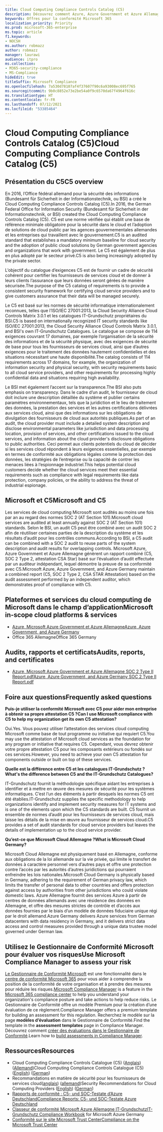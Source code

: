 ```yaml
---
title: Cloud Computing Compliance Controls Catalog (C5)
description: Découvrez comment Azure, Azure Government et Azure Allemagne ont prouvé leur conformité au Cloud Computing Compliance Controls Catalog (C5).
keywords: Offres pour la conformité Microsoft 365
localization_priority: Priority
ms.prod: microsoft-365-enterprise
ms.topic: article
f1.keywords:
- NOCSH
ms.author: robmazz
author: robmazz
manager: laurawi
audience: itpro
ms.collection:
- M365-security-compliance
- MS-Compliance
hideEdit: true
titleSuffix: Microsoft Compliance
ms.openlocfilehash: 7a530d78107af4f37607f90c6a93008ec695f765
ms.sourcegitcommit: 9b0c8852e73e2be54a0f9c6570da67f4964f616c
ms.translationtype: HT
ms.contentlocale: fr-FR
ms.lasthandoff: 07/12/2021
ms.locfileid: "53385464"
---
```

# <a name="cloud-computing-compliance-controls-catalog-c5"></a><span data-ttu-id="a02af-104">Cloud Computing Compliance Controls Catalog (C5)</span><span class="sxs-lookup"><span data-stu-id="a02af-104">Cloud Computing Compliance Controls Catalog (C5)</span></span>

## <a name="c5-overview"></a><span data-ttu-id="a02af-105">Présentation du C5</span><span class="sxs-lookup"><span data-stu-id="a02af-105">C5 overview</span></span>

<span data-ttu-id="a02af-106">En 2016, l’Office fédéral allemand pour la sécurité des informations (Bundesamt für Sicherheit in der Informationstechnik, ou BSI) a créé le Cloud Computing Compliance Controls Catalog (C5).</span><span class="sxs-lookup"><span data-stu-id="a02af-106">In 2016, the German Federal Office for Information Security (Bundesamt für Sicherheit in der Informationstechnik, or BSI) created the Cloud Computing Compliance Controls Catalog (C5).</span></span> <span data-ttu-id="a02af-107">C5 est une norme vérifiée qui établit une base de référence minimale obligatoire pour la sécurité dans le cloud et l’adoption de solutions de cloud public par les agences gouvernementales allemandes et les entreprises qui travaillent avec le gouvernement.</span><span class="sxs-lookup"><span data-stu-id="a02af-107">C5 is an audited standard that establishes a mandatory minimum baseline for cloud security and the adoption of public cloud solutions by German government agencies and organizations that work with government.</span></span> <span data-ttu-id="a02af-108">Le C5 est également de plus en plus adopté par le secteur privé.</span><span class="sxs-lookup"><span data-stu-id="a02af-108">C5 is also being increasingly adopted by the private sector.</span></span>

<span data-ttu-id="a02af-109">L’objectif du catalogue d’exigences C5 est de fournir un cadre de sécurité cohérent pour certifier les fournisseurs de services cloud et de donner à leurs clients l’assurance que leurs données seront gérées de manière sécurisée.</span><span class="sxs-lookup"><span data-stu-id="a02af-109">The purpose of the C5 catalog of requirements is to provide a consistent security framework for certifying cloud service providers and to give customers assurance that their data will be managed securely.</span></span>

<span data-ttu-id="a02af-110">Le C5 est basé sur les normes de sécurité informatique internationalement reconnues, telles que l’ISO/IEC 27001:2013, la Cloud Security Alliance Cloud Controls Matrix 3.0.1 et les catalogues IT-Grundschutz propriétaires du BSI.</span><span class="sxs-lookup"><span data-stu-id="a02af-110">C5 is based on internationally recognized IT security standards like ISO/IEC 27001:2013, the Cloud Security Alliance Cloud Controls Matrix 3.0.1, and BSI's own IT-Grundschutz Catalogues.</span></span> <span data-ttu-id="a02af-111">Le catalogue se compose de 114 exigences couvrant 17 domaines, par exemple l’organisation de la sécurité des informations et de la sécurité physique, avec des exigences de sécurité de base pour tous les fournisseurs de services cloud, ainsi que d’autres exigences pour le traitement des données hautement confidentielles et des situations nécessitant une haute disponibilité.</span><span class="sxs-lookup"><span data-stu-id="a02af-111">The catalog consists of 114 requirements across 17 domains, for example, the organization of information security and physical security, with security requirements basic to all cloud service providers, and other requirements for processing highly confidential data and situations requiring high availability.</span></span>

<span data-ttu-id="a02af-112">Le BSI met également l’accent sur la transparence.</span><span class="sxs-lookup"><span data-stu-id="a02af-112">The BSI also puts emphasis on transparency.</span></span> <span data-ttu-id="a02af-113">Dans le cadre d’un audit, le fournisseur de cloud doit inclure une description détaillée du système et publier certains paramètres environnementaux, tels que la juridiction et le lieu de traitement des données, la prestation des services et les autres certifications délivrées aux services cloud, ainsi que des informations sur les obligations de divulgation des fournisseurs de cloud aux autorités publiques.</span><span class="sxs-lookup"><span data-stu-id="a02af-113">As part of an audit, the cloud provider must include a detailed system description and disclose environmental parameters like jurisdiction and data processing location, provision of services, and other certifications issued to the cloud services, and information about the cloud provider's disclosure obligations to public authorities.</span></span> <span data-ttu-id="a02af-114">Ceci permet aux clients potentiels du cloud de décider si les services cloud répondent à leurs exigences essentielles, par exemple en termes de conformité aux obligations légales comme la protection des données, les stratégies de l’entreprise ou la capacité de contrer les menaces liées à l’espionnage industriel.</span><span class="sxs-lookup"><span data-stu-id="a02af-114">This helps potential cloud customers decide whether the cloud services meet their essential requirements such as compliance with legal requirements like data protection, company policies, or the ability to address the threat of industrial espionage.</span></span>

## <a name="microsoft-and-c5"></a><span data-ttu-id="a02af-115">Microsoft et C5</span><span class="sxs-lookup"><span data-stu-id="a02af-115">Microsoft and C5</span></span>

<span data-ttu-id="a02af-116">Les services de cloud computing Microsoft sont audités au moins une fois par an au regard des normes SOC 2 (AT Section 101).</span><span class="sxs-lookup"><span data-stu-id="a02af-116">Microsoft cloud services are audited at least annually against SOC 2 (AT Section 101) standards.</span></span> <span data-ttu-id="a02af-117">Selon le BSI, un audit C5 peut être combiné avec un audit SOC 2 afin de réutiliser certaines parties de la description du système et les résultats d’audit pour les contrôles communs.</span><span class="sxs-lookup"><span data-stu-id="a02af-117">According to BSI, a C5 audit can be combined with a SOC 2 audit to reuse parts of the system description and audit results for overlapping controls.</span></span> <span data-ttu-id="a02af-118">Microsoft Azure, Azure Government et Azure Allemagne génèrent un rapport combiné (C5, SOC 2 Type 2, attestation CSA Star) basé sur l’évaluation d’audit effectuée par un auditeur indépendant, lequel démontre la preuve de sa conformité avec C5.</span><span class="sxs-lookup"><span data-stu-id="a02af-118">Microsoft Azure, Azure Government, and Azure Germany maintain a combined report (C5, SOC 2 Type 2, CSA STAR Attestation) based on the audit assessment performed by an independent auditor, which demonstrates proof of compliance with C5.</span></span>

## <a name="microsoft-in-scope-cloud-platforms--services"></a><span data-ttu-id="a02af-119">Plateformes et services du cloud computing de Microsoft dans le champ d’application</span><span class="sxs-lookup"><span data-stu-id="a02af-119">Microsoft in-scope cloud platforms & services</span></span>

- [<span data-ttu-id="a02af-120">Azure, Microsoft Azure Government et Azure Allemagne</span><span class="sxs-lookup"><span data-stu-id="a02af-120">Azure, Azure Government, and Azure Germany</span></span>](https://go.microsoft.com/fwlink/p/?linkid=2051569)
- <span data-ttu-id="a02af-121">Office 365 Allemagne</span><span class="sxs-lookup"><span data-stu-id="a02af-121">Office 365 Germany</span></span>

## <a name="audits-reports-and-certificates"></a><span data-ttu-id="a02af-122">Audits, rapports et certificats</span><span class="sxs-lookup"><span data-stu-id="a02af-122">Audits, reports, and certificates</span></span>

- [<span data-ttu-id="a02af-123">Azure, Microsoft Azure Government et Azure Allemagne SOC 2 Type II Report.pdf</span><span class="sxs-lookup"><span data-stu-id="a02af-123">Azure, Azure Government, and Azure Germany SOC 2 Type II Report.pdf</span></span>](https://go.microsoft.com/fwlink/p/?linkid=2093520)

## <a name="frequently-asked-questions"></a><span data-ttu-id="a02af-124">Foire aux questions</span><span class="sxs-lookup"><span data-stu-id="a02af-124">Frequently asked questions</span></span>

<span data-ttu-id="a02af-125">**Puis-je utiliser la conformité Microsoft avec C5 pour aider mon entreprise à obtenir sa propre attestation C5 ?**</span><span class="sxs-lookup"><span data-stu-id="a02af-125">**Can I use Microsoft compliance with C5 to help my organization get its own C5 attestation?**</span></span>

<span data-ttu-id="a02af-126">Oui.</span><span class="sxs-lookup"><span data-stu-id="a02af-126">Yes.</span></span> <span data-ttu-id="a02af-127">Vous pouvez utiliser l’attestation des services cloud computing Microsoft comme base de tout programme ou initiative qui requiert C5.</span><span class="sxs-lookup"><span data-stu-id="a02af-127">You may use the attestation of Microsoft cloud services as the foundation for any program or initiative that requires C5.</span></span> <span data-ttu-id="a02af-128">Cependant, vous devrez obtenir votre propre attestation C5 pour les composants extérieurs ou fondés sur ces services.</span><span class="sxs-lookup"><span data-stu-id="a02af-128">However, you need to achieve your own C5 attestation for components outside or built on top of these services.</span></span>

<span data-ttu-id="a02af-129">**Quelle est la différence entre C5 et les catalogues IT-Grundschutz ?**</span><span class="sxs-lookup"><span data-stu-id="a02af-129">**What's the difference between C5 and the IT-Grundschutz Catalogues?**</span></span>

<span data-ttu-id="a02af-130">IT-Grundschutz fournit la méthodologie spécifique aidant les entreprises à identifier et à mettre en œuvre des mesures de sécurité pour les systèmes informatiques. C’est l’un des éléments à partir desquels les normes C5 ont été établies.</span><span class="sxs-lookup"><span data-stu-id="a02af-130">IT-Grundschutz supplies the specific methodology to help organizations identify and implement security measures for IT systems and is one of the elements upon which the C5 standards are built.</span></span> <span data-ttu-id="a02af-131">C5 fournit un ensemble de normes d’audit pour les fournisseurs de services cloud, mais laisse les détails de la mise en œuvre au fournisseur de services cloud.</span><span class="sxs-lookup"><span data-stu-id="a02af-131">C5 provides a set of audit standards for cloud service providers but leaves the details of implementation up to the cloud service provider.</span></span>

<span data-ttu-id="a02af-132">**Qu’est-ce que Microsoft Cloud Allemagne ?**</span><span class="sxs-lookup"><span data-stu-id="a02af-132">**What is Microsoft Cloud Germany?**</span></span>

<span data-ttu-id="a02af-133">Microsoft Cloud Allemagne est physiquement basé en Allemagne, conforme aux obligations de la loi allemande sur la vie privée, qui limite le transfert de données à caractère personnel vers d’autres pays et offre une protection contre l’accès par les autorités d’autres juridictions qui pourraient enfreindre les lois nationales.</span><span class="sxs-lookup"><span data-stu-id="a02af-133">Microsoft Cloud Germany is physically based in Germany, adhering to the requirement of German privacy law, which limits the transfer of personal data to other countries and offers protection against access by authorities from other jurisdictions who could violate domestic laws.</span></span> <span data-ttu-id="a02af-134">Azure Allemagne fournit des services Azure à partir de centres de données allemands avec une résidence des données en Allemagne, et offre des mesures strictes de contrôle et d’accès aux données fournies par le biais d’un modèle de données fiduciaire unique régi par le droit allemand.</span><span class="sxs-lookup"><span data-stu-id="a02af-134">Azure Germany delivers Azure services from German datacenters with data residency in Germany, and it delivers strict data access and control measures provided through a unique data trustee model governed under German law.</span></span>

## <a name="use-microsoft-compliance-manager-to-assess-your-risk"></a><span data-ttu-id="a02af-135">Utilisez le Gestionnaire de Conformité Microsoft pour évaluer vos risques</span><span class="sxs-lookup"><span data-stu-id="a02af-135">Use Microsoft Compliance Manager to assess your risk</span></span>

<span data-ttu-id="a02af-136">[Le Gestionnaire de Conformité Microsoft](/microsoft-365/compliance/compliance-manager) est une fonctionnalité dans le [centre de conformité Microsoft 365](/microsoft-365/compliance/microsoft-365-compliance-center) pour vous aider à comprendre la position de la conformité de votre organisation et à prendre des mesures pour réduire les risques.</span><span class="sxs-lookup"><span data-stu-id="a02af-136">[Microsoft Compliance Manager](/microsoft-365/compliance/compliance-manager) is a feature in the [Microsoft 365 compliance center](/microsoft-365/compliance/microsoft-365-compliance-center) to help you understand your organization's compliance posture and take actions to help reduce risks.</span></span> <span data-ttu-id="a02af-137">Le Gestionnaire de Conformité offre un modèle Premium pour la création d’une évaluation de ce règlement.</span><span class="sxs-lookup"><span data-stu-id="a02af-137">Compliance Manager offers a premium template for building an assessment for this regulation.</span></span> <span data-ttu-id="a02af-138">Recherchez le modèle sur la page **modèles d’évaluation** dans le Gestionnaire de Conformité.</span><span class="sxs-lookup"><span data-stu-id="a02af-138">Find the template in the **assessment templates** page in Compliance Manager.</span></span> <span data-ttu-id="a02af-139">Découvrez comment [créer des évaluations dans le Gestionnaire de Conformité](/microsoft-365/compliance/compliance-manager-assessments).</span><span class="sxs-lookup"><span data-stu-id="a02af-139">Learn how to [build assessments in Compliance Manager](/microsoft-365/compliance/compliance-manager-assessments).</span></span>

## <a name="resources"></a><span data-ttu-id="a02af-140">Ressources</span><span class="sxs-lookup"><span data-stu-id="a02af-140">Resources</span></span>

- <span data-ttu-id="a02af-141">Cloud Computing Compliance Controls Catalogue (C5) ([Anglais](https://www.bsi.bund.de/EN/Topics/CloudComputing/Compliance_Criteria_Catalogue/Compliance_Criteria_Catalogue_node.html)) ([Allemand](https://www.bsi.bund.de/DE/Themen/DigitaleGesellschaft/CloudComputing/Kriterienkatalog/Kriterienkatalog_node.html))</span><span class="sxs-lookup"><span data-stu-id="a02af-141">Cloud Computing Compliance Controls Catalogue (C5) ([English](https://www.bsi.bund.de/EN/Topics/CloudComputing/Compliance_Criteria_Catalogue/Compliance_Criteria_Catalogue_node.html)) ([German](https://www.bsi.bund.de/DE/Themen/DigitaleGesellschaft/CloudComputing/Kriterienkatalog/Kriterienkatalog_node.html))</span></span>
- <span data-ttu-id="a02af-142">Recommandations en matière de sécurité pour les fournisseurs de services cloud([anglais](https://www.bsi.bund.de/EN/Topics/CloudComputing/Secure_use_of_cloud_services/Secure_use_cloud_services_node.html)) ([allemand](https://www.bsi.bund.de/DE/Themen/DigitaleGesellschaft/CloudComputing/Sichere_Nutzung_Cloud/Sichere_Nutzung_Cloud_node.html))</span><span class="sxs-lookup"><span data-stu-id="a02af-142">Security Recommendations for Cloud Computing Providers ([English](https://www.bsi.bund.de/EN/Topics/CloudComputing/Secure_use_of_cloud_services/Secure_use_cloud_services_node.html)) ([German](https://www.bsi.bund.de/DE/Themen/DigitaleGesellschaft/CloudComputing/Sichere_Nutzung_Cloud/Sichere_Nutzung_Cloud_node.html))</span></span>
- [<span data-ttu-id="a02af-143">Rapports de conformité : C5- und SOC-Testate d’Azure Deutschland</span><span class="sxs-lookup"><span data-stu-id="a02af-143">Compliance Reports: C5- und SOC-Testate Azure Deutschland</span></span>](https://servicetrust.microsoft.com/ViewPage/MSComplianceGuide?command=Download&downloadType=Document&downloadId=df100ae1-baf9-4785-8a6d-864c0bc5c308&docTab=4ce99610-c9c0-11e7-8c2c-f908a777fa4d_SOC%20%2F%20SSAE%2016%20Reports)
- <span data-ttu-id="a02af-144">[Classeur de conformité Microsoft Azure Allemagne IT-Grundschutz](https://gallery.technet.microsoft.com/Azure-Germany-IT-fca4afd7)</span><span class="sxs-lookup"><span data-stu-id="a02af-144">[IT-Grundschutz Compliance Workbook](https://gallery.technet.microsoft.com/Azure-Germany-IT-fca4afd7) for Microsoft Azure Germany</span></span>
- [<span data-ttu-id="a02af-145">Conformité sur le site Microsoft Trust Center</span><span class="sxs-lookup"><span data-stu-id="a02af-145">Compliance on the Microsoft Trust Center</span></span>](https://www.microsoft.com/trust-center/compliance/compliance-overview)
